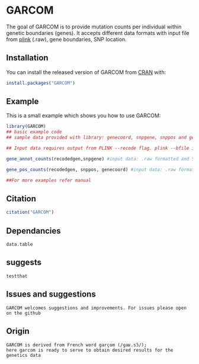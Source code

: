 
# GARCOM

<!-- badges: start -->
<!-- badges: end -->

The goal of GARCOM is to provide mutation counts per individual within genetic boundaries (genes). It accepts different data formats with input file from [plink](https://www.cog-genomics.org/plink/1.9/index) (.raw), 
gene boundaries, SNP location. 


## Installation

You can install the released version of GARCOM from [CRAN](https://CRAN.R-project.org) with:

``` r
install.packages("GARCOM")
```

## Example

This is a small example which shows you how to use GARCOM:

``` r
library(GARCOM)
## basic example code
## sample data provided with library: genecoord, snpgene, snppos and genecoord

## Input data requires output from PLINK --recode flag. plink --bfile input --recode A --out sample_output 

gene_annot_counts(recodedgen,snpgene) #input data: .raw formatted and SNP-gene (two columns)

gene_pos_counts(recodedgen, snppos, genecoord) #input data: .raw formatted, SNP location (two columns) and Gene boundaries (three columns)

##For more examples refer manual
```
## Citation

``` r
citation("GARCOM")
```

## Dependancies
```
data.table
```

## suggests
```
testthat
```

## Issues and suggestions
```
GARCOM welcomes suggestions and improvements. For issues please open on the github
```

## Origin
```
GARCOM is derived from French word garçom (/ɡaʁ.sɔ̃/); 
here garcom is ready to serve to obtain desired results for the genetics data 
```